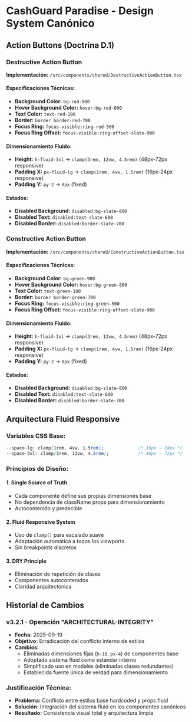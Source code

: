 # CashGuard Paradise - Design System Canónico

## Action Buttons (Doctrina D.1)

### Destructive Action Button

**Implementación:** `/src/components/shared/DestructiveActionButton.tsx`

#### Especificaciones Técnicas:
- **Background Color:** `bg-red-900`
- **Hover Background Color:** `hover:bg-red-800`
- **Text Color:** `text-red-100`
- **Border:** `border border-red-700`
- **Focus Ring:** `focus-visible:ring-red-500`
- **Focus Ring Offset:** `focus-visible:ring-offset-slate-900`

#### Dimensionamiento Fluido:
- **Height:** `h-fluid-3xl` → `clamp(3rem, 12vw, 4.5rem)` (48px-72px responsive)
- **Padding X:** `px-fluid-lg` → `clamp(1rem, 4vw, 1.5rem)` (16px-24px responsive)
- **Padding Y:** `py-2` → `8px` (fixed)

#### Estados:
- **Disabled Background:** `disabled:bg-slate-800`
- **Disabled Text:** `disabled:text-slate-600`
- **Disabled Border:** `disabled:border-slate-700`

### Constructive Action Button

**Implementación:** `/src/components/shared/ConstructiveActionButton.tsx`

#### Especificaciones Técnicas:
- **Background Color:** `bg-green-900`
- **Hover Background Color:** `hover:bg-green-800`
- **Text Color:** `text-green-100`
- **Border:** `border border-green-700`
- **Focus Ring:** `focus-visible:ring-green-500`
- **Focus Ring Offset:** `focus-visible:ring-offset-slate-900`

#### Dimensionamiento Fluido:
- **Height:** `h-fluid-3xl` → `clamp(3rem, 12vw, 4.5rem)` (48px-72px responsive)
- **Padding X:** `px-fluid-lg` → `clamp(1rem, 4vw, 1.5rem)` (16px-24px responsive)
- **Padding Y:** `py-2` → `8px` (fixed)

#### Estados:
- **Disabled Background:** `disabled:bg-slate-800`
- **Disabled Text:** `disabled:text-slate-600`
- **Disabled Border:** `disabled:border-slate-700`

## Arquitectura Fluid Responsive

### Variables CSS Base:
```css
--space-lg: clamp(1rem, 4vw, 1.5rem);             /* 16px → 24px */
--space-3xl: clamp(3rem, 12vw, 4.5rem);           /* 48px → 72px */
```

### Principios de Diseño:

#### 1. **Single Source of Truth**
- Cada componente define sus propias dimensiones base
- No dependencia de className props para dimensionamiento
- Autocontenido y predecible

#### 2. **Fluid Responsive System**
- Uso de `clamp()` para escalado suave
- Adaptación automática a todos los viewports
- Sin breakpoints discretos

#### 3. **DRY Principle**
- Eliminación de repetición de clases
- Componentes autocontenidos
- Claridad arquitectónica

## Historial de Cambios

### v3.2.1 - Operación "ARCHITECTURAL-INTEGRITY"
- **Fecha:** 2025-09-19
- **Objetivo:** Erradicación del conflicto interno de estilos
- **Cambios:**
  - Eliminadas dimensiones fijas (`h-10`, `px-4`) de componentes base
  - Adoptado sistema fluid como estándar interno
  - Simplificado uso en modales (eliminadas clases redundantes)
  - Establecida fuente única de verdad para dimensionamiento

### Justificación Técnica:
- **Problema:** Conflicto entre estilos base hardcoded y props fluid
- **Solución:** Integración del sistema fluid en los componentes canónicos
- **Resultado:** Consistencia visual total y arquitectura limpia